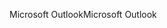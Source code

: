 <span data-ttu-id="53913-101">Microsoft Outlook</span><span class="sxs-lookup"><span data-stu-id="53913-101">Microsoft Outlook</span></span>